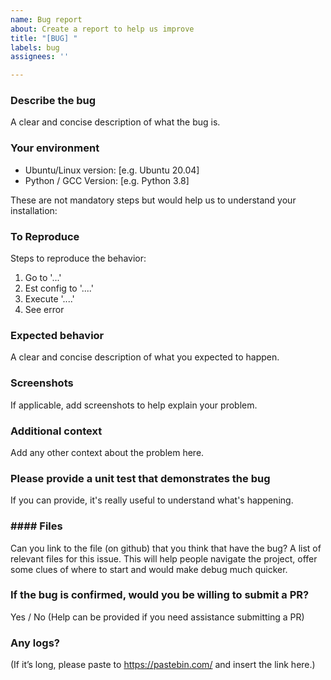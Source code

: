 ```yaml
---
name: Bug report
about: Create a report to help us improve
title: "[BUG] "
labels: bug
assignees: ''

---
```


### Describe the bug
A clear and concise description of what the bug is.

### Your environment
 - Ubuntu/Linux version: [e.g. Ubuntu 20.04]
 - Python / GCC Version: [e.g. Python 3.8]
   
These are not mandatory steps but would help us to understand your installation: 
<!-- Remove this hint: these checkboxes can be checked like this: [x]. -->


### To Reproduce
Steps to reproduce the behavior:
1. Go to '...'
2. Est config to '....'
3. Execute '....'
4. See error

### Expected behavior
A clear and concise description of what you expected to happen.

### Screenshots
If applicable, add screenshots to help explain your problem.

### Additional context
Add any other context about the problem here.

### Please provide a unit test that demonstrates the bug
If you can provide, it's really useful to understand what's happening.

### #### Files
Can you link to the file (on github) that you think that have the bug?
A list of relevant files for this issue. This will help people navigate the project, offer some clues of where to start and would make debug much quicker.

### If the bug is confirmed, would you be willing to submit a PR?
Yes / No (Help can be provided if you need assistance submitting a PR)

### Any logs?
(If it’s long, please paste to https://pastebin.com/ and insert the link here.)
